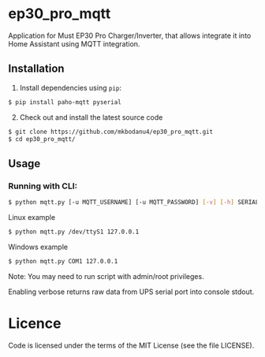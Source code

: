 # ep30_pro_mqtt
Application for Must EP30 Pro Charger/Inverter, that allows integrate it into Home Assistant using MQTT integration.

## Installation

1. Install dependencies using `pip`:

```sh
$ pip install paho-mqtt pyserial
```
   
2. Check out and install the latest source code

```sh
$ git clone https://github.com/mkbodanu4/ep30_pro_mqtt.git
$ cd ep30_pro_mqtt/
```

## Usage
### Running with CLI:

```sh
$ python mqtt.py [-u MQTT_USERNAME] [-u MQTT_PASSWORD] [-v] [-h] SERIAL_PORT MQTT_BROKER_HOSTNAME
```

Linux example

```sh
$ python mqtt.py /dev/ttyS1 127.0.0.1
```

Windows example

```sh
$ python mqtt.py COM1 127.0.0.1
```

Note: You may need to run script with admin/root privileges.

Enabling verbose returns raw data from UPS serial port into console stdout.

# Licence

Code is licensed under the terms of the MIT License (see the file LICENSE).